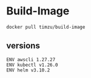 # Build-Image

```bash
docker pull timzu/build-image
```

## versions

```
ENV awscli 1.27.27
ENV kubectl v1.26.0
ENV helm v3.10.2
```
